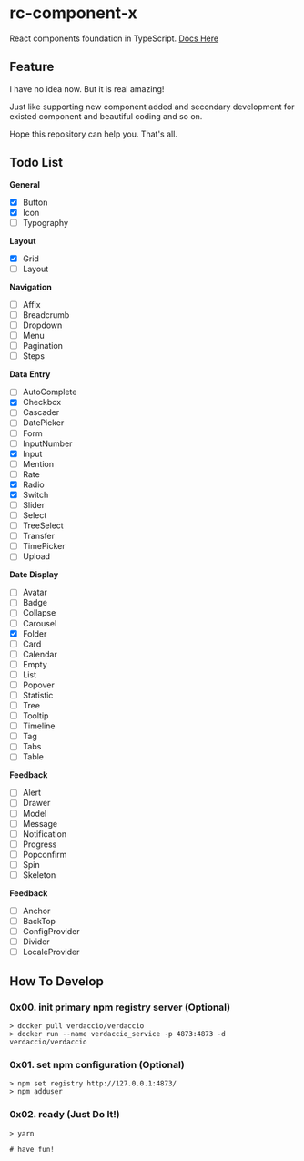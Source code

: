 # rc-component-x

React components foundation in TypeScript. [Docs Here](https://pwcong.github.io/rc-component-x/index.html)

## Feature

I have no idea now. But it is real amazing!

Just like supporting new component added and secondary development for existed component and beautiful coding and so on.

Hope this repository can help you. That's all.

## Todo List

**General**

- [x] Button
- [x] Icon
- [ ] Typography

**Layout**

- [x] Grid
- [ ] Layout

**Navigation**

- [ ] Affix
- [ ] Breadcrumb
- [ ] Dropdown
- [ ] Menu
- [ ] Pagination
- [ ] Steps

**Data Entry**

- [ ] AutoComplete
- [x] Checkbox
- [ ] Cascader
- [ ] DatePicker
- [ ] Form
- [ ] InputNumber
- [x] Input
- [ ] Mention
- [ ] Rate
- [x] Radio
- [x] Switch
- [ ] Slider
- [ ] Select
- [ ] TreeSelect
- [ ] Transfer
- [ ] TimePicker
- [ ] Upload

**Date Display**

- [ ] Avatar
- [ ] Badge
- [ ] Collapse
- [ ] Carousel
- [x] Folder
- [ ] Card
- [ ] Calendar
- [ ] Empty
- [ ] List
- [ ] Popover
- [ ] Statistic
- [ ] Tree
- [ ] Tooltip
- [ ] Timeline
- [ ] Tag
- [ ] Tabs
- [ ] Table

**Feedback**

- [ ] Alert
- [ ] Drawer
- [ ] Model
- [ ] Message
- [ ] Notification
- [ ] Progress
- [ ] Popconfirm
- [ ] Spin
- [ ] Skeleton

**Feedback**

- [ ] Anchor
- [ ] BackTop
- [ ] ConfigProvider
- [ ] Divider
- [ ] LocaleProvider

## How To Develop

### 0x00. init primary npm registry server (Optional)

```shell
> docker pull verdaccio/verdaccio
> docker run --name verdaccio_service -p 4873:4873 -d verdaccio/verdaccio
```

### 0x01. set npm configuration (Optional)

```shell
> npm set registry http://127.0.0.1:4873/
> npm adduser
```

### 0x02. ready (Just Do It!)

```
> yarn

# have fun!
```
